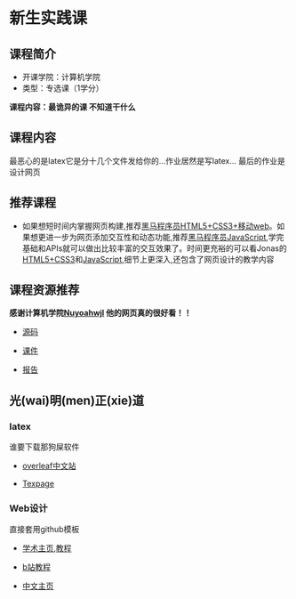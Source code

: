 # 新生实践课

## 课程简介

- 开课学院：计算机学院
- 类型：专选课（1学分）

**课程内容：最诡异的课 不知道干什么**

## 课程内容

最恶心的是latex它是分十几个文件发给你的...作业居然是写latex...
最后的作业是设计网页


## 推荐课程

- 如果想短时间内掌握网页构建,推荐[黑马程序员HTML5+CSS3+移动web](https://www.bilibili.com/video/BV1kM4y127Li?spm_id_from=333.788.videopod.episodes&vd_source=11648ea8b9149e78b210f1a1582d46d7)。如果想更进一步为网页添加交互性和动态功能,推荐[黑马程序员JavaScript](https://www.bilibili.com/video/BV1Y84y1L7Nn?spm_id_from=333.788.videopod.episodes&vd_source=11648ea8b9149e78b210f1a1582d46d7),学完基础和APIs就可以做出比较丰富的交互效果了。时间更充裕的可以看Jonas的[HTML5+CSS3](https://www.bilibili.com/video/BV1A34y1e7wL/?spm_id_from=333.337.search-card.all.click&vd_source=11648ea8b9149e78b210f1a1582d46d7)和[JavaScript](https://www.bilibili.com/video/BV1vA4y197C7/?spm_id_from=333.337.search-card.all.click&vd_source=11648ea8b9149e78b210f1a1582d46d7),细节上更深入,还包含了网页设计的教学内容


## 课程资源推荐

**感谢计算机学院[Nuyoahwjl](https://github.com/Nuyoahwjl) 他的网页真的很好看！！**

- [源码](https://github.com/Nuyoahwjl/HUST-CS/tree/main/%E6%96%B0%E7%94%9F%E5%AE%9E%E8%B7%B5%E8%AF%BE/%E6%BA%90%E7%A0%81)

- [课件](https://github.com/Nuyoahwjl/HUST-CS/tree/main/%E6%96%B0%E7%94%9F%E5%AE%9E%E8%B7%B5%E8%AF%BE/%E8%AF%BE%E4%BB%B6)

- [报告](https://github.com/Nuyoahwjl/HUST-CS/blob/main/%E6%96%B0%E7%94%9F%E5%AE%9E%E8%B7%B5%E8%AF%BE/%E5%AE%9E%E9%AA%8C%E6%8A%A5%E5%91%8A.pdf)

## 光(wai)明(men)正(xie)道

### latex
谁要下载那狗屎软件

- [overleaf中文站](https://cn.overleaf.com/)

- [Texpage](https://www.texpage.com/zh/)

### Web设计
直接套用github模板

- [学术主页](https://academicpages.github.io/),[教程](https://blog.csdn.net/qd1813100174/article/details/128604858)

- [b站教程](httdeo/BV1Gz4y1f7Qj/?spm_id_from=333.337.search-card.all.click&vd_source=7cd55330e6609595be6c1939520e3bc8)

- [中文主页](https://github.com/tangjyan/zh-cn)